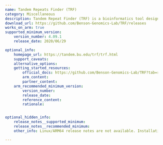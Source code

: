 ```yaml
---
name: Tandem Repeats Finder (TRF)
category: Miscellaneous
description: Tandem Repeat Finder (TRF) is a bioinformatics tool designed to identify and analyze tandem repeats in DNA sequences. It efficiently detects various repeat patterns, aiding researchers in understanding genomic structures and their implications.
download_url: https://github.com/Benson-Genomics-Lab/TRF/releases
works_on_arm: true
supported_minimum_version:
    version_number: 4.09.1
    release_date: 2020/06/29

optional_info:
    homepage_url: https://tandem.bu.edu/trf/trf.html
    support_caveats:
    alternative_options:
    getting_started_resources:
        official_docs: https://github.com/Benson-Genomics-Lab/TRF?tab=readme-ov-file#instructions-for-compiling
        arm_content:
        partner_content:
    arm_recommended_minimum_version:
        version_number:
        release_date:
        reference_content:
        rationale:


optional_hidden_info:
    release_notes__supported_minimum:
    release_notes__recommended_minimum:
    other_info: Linux/ARM64 release notes are not available. Installation and testing are done manually the using the released tar [file](https://github.com/Benson-Genomics-Lab/TRF/releases/tag/v4.09.1).

---
```

